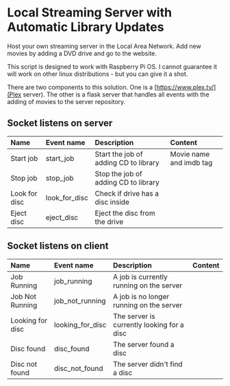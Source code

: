 # Local Streaming Server with Automatic Library Updates
Host your own streaming server in the Local Area Network. Add new movies by adding a DVD drive and go to the website.

This script is designed to work with Raspberry Pi OS. I cannot guarantee it will work on other linux distributions - but you can give it a shot.

There are two components to this solution. One is a [https://www.plex.tv/](Plex server). The other is a flask server that handles all events with the adding of movies to the server repository.

## Socket listens on server

|    Name       | Event name      | Description                           | Content                 |
| :------------ | :-------------  | :------------------------------------ | :---------------------- | 
| Start job     |  start_job      | Start the job of adding CD to library | Movie name and imdb tag |
| Stop job      |  stop_job       | Stop the job of adding CD to library  |                         |
| Look for disc |  look_for_disc  | Check if drive has a disc inside      |                         |
| Eject disc    |  eject_disc     | Eject the disc from the drive         |                         |


## Socket listens on client

|    Name           | Event name          | Description                                | Content                 |
| :---------------- | :-----------------  | :---------------------------------------   | :---------------------- | 
| Job Running       |  job_running        | A job is currently running on the server   |                         |
| Job Not Running   |  job_not_running    | A job is no longer running on the server   |                         |
| Looking for disc  |  looking_for_disc   | The server is currently looking for a disc |                         |
| Disc found        |  disc_found         | The server found a disc                    |                         |
| Disc not found    |  disc_not_found     | The server didn't find a disc              |                         |
